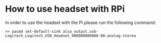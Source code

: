# How to use headset with RPi

In order to use the headset with the Pi please run the following command:
```
>> pacmd set-default-sink alsa_output.usb-Logitech_Logitech_USB_Headset_000000000000-00.analog-stereo
```